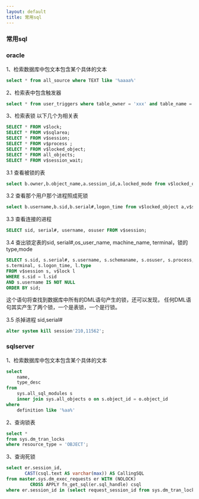 ```yaml
---
layout: default
title: 常用sql
---
```


### 常用sql

###  oracle

1、检索数据库中包文本包含某个具体的文本

``` sql
select * from all_source where TEXT like '%aaaa%'
```
2、检索表中包含触发器
``` sql
select * from user_triggers where table_owner = 'xxx' and table_name = upper('table_name');
```
3、检索表锁
以下几个为相关表
```sql
SELECT * FROM v$lock;
SELECT * FROM v$sqlarea;
SELECT * FROM v$session;
SELECT * FROM v$process ;
SELECT * FROM v$locked_object;
SELECT * FROM all_objects;
SELECT * FROM v$session_wait;
```

3.1 查看被锁的表
```sql
select b.owner,b.object_name,a.session_id,a.locked_mode from v$locked_object a,dba_objects b where b.object_id = a.object_id;
```
3.2 查看那个用户那个进程照成死锁
```sql
select b.username,b.sid,b.serial#,logon_time from v$locked_object a,v$session b where a.session_id = b.sid order by b.logon_time;
```
3.3 查看连接的进程
```sql
SELECT sid, serial#, username, osuser FROM v$session;
```
3.4 查出锁定表的sid, serial#,os_user_name, machine_name, terminal，锁的type,mode
```sql
SELECT s.sid, s.serial#, s.username, s.schemaname, s.osuser, s.process, s.machine,
s.terminal, s.logon_time, l.type
FROM v$session s, v$lock l
WHERE s.sid = l.sid
AND s.username IS NOT NULL
ORDER BY sid;
```
这个语句将查找到数据库中所有的DML语句产生的锁，还可以发现，
任何DML语句其实产生了两个锁，一个是表锁，一个是行锁。

3.5 杀掉进程 sid,serial#
```sql
alter system kill session'210,11562';
```

###  sqlserver
1、检索数据库中包文本包含某个具体的文本

``` sql
select
    name,
    type_desc
from
    sys.all_sql_modules s
    inner join sys.all_objects o on s.object_id = o.object_id
where
    definition like '%aa%'
```

2、查询锁表
```sql
select *
from sys.dm_tran_locks
where resource_type = 'OBJECT';
```

3、查询死锁
```sql
select er.session_id,
       CAST(csql.text AS varchar(max)) AS CallingSQL
from master.sys.dm_exec_requests er WITH (NOLOCK)
         CROSS APPLY fn_get_sql(er.sql_handle) csql
where er.session_id in (select request_session_id from sys.dm_tran_locks where resource_type = 'OBJECT');
```
